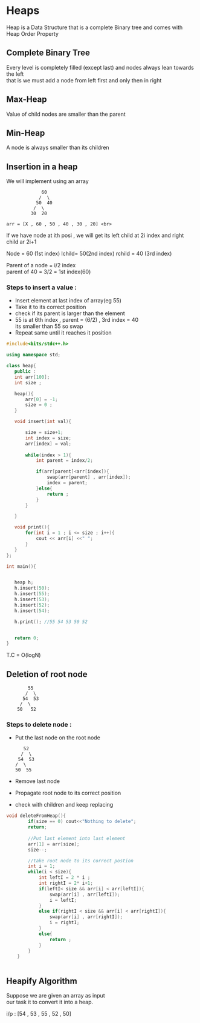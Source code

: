 # Heaps

Heap is a Data Structure that is a complete Binary tree and comes with Heap Order Property

## Complete Binary Tree 

Every level is completely filled (except last) and nodes always lean towards the left<br>
that is we must add a node from left first and only then in right 

## Max-Heap 

Value of child nodes are smaller than the parent

## Min-Heap

A node is always smaller than its children

## Insertion in a heap

We will implement using an array

                 60
                /  \
               50  40
              /  \
             30  20 

    arr = [X , 60 , 50 , 40 , 30 , 20] <br>

If we have node at ith posi , we will get its left child at 2i index and right child ar 2i+1<br>

Node = 60 (1st index) lchild= 50(2nd index) rchild = 40 (3rd index) <br>

Parent of a node = i/2 index <br>
parent of 40 = 3/2 = 1st index(60) <br>

### Steps to insert a value : 

 - Insert element at last index of array(eg 55)
 - Take it to its correct position
 - check if its parent is larger than the element
 - 55 is at 6th index , parent = (6/2) , 3rd index = 40<br>its smaller than 55 so swap
 - Repeat same until it reaches it position

 ```c++
 #include<bits/stdc++.h>

using namespace std;

class heap{
    public :
    int arr[100];
    int size ;

    heap(){
        arr[0] = -1;
        size = 0 ;
    }

    void insert(int val){

        size = size+1;
        int index = size;
        arr[index] = val;
        
        while(index > 1){
            int parent = index/2;

            if(arr[parent]<arr[index]){
                swap(arr[parent] , arr[index]);
                index = parent;
            }else{
                return ;
            }
        }

    }

    void print(){
        for(int i = 1 ; i <= size ; i++){
            cout << arr[i] <<" ";
        }
    }
};

int main(){


    heap h;
    h.insert(50);
    h.insert(55);
    h.insert(53);
    h.insert(52);
    h.insert(54);

    h.print(); //55 54 53 50 52 


    return 0;
}
```

T.C = O(logN)

## Deletion of root node 

            55 
           /  \
          54  53 
         /  \
        50   52

### Steps to delete node : 

  - Put the last node on the root node
      
           52 
          /  \ 
         54  53 
        /  \ 
        50  55

  - Remove last node
  - Propagate root node to its correct position
  - check with children and keep replacing
  
```c++
void deleteFromHeap(){
        if(size == 0) cout<<"Nothing to delete";
        return;
        
        //Put last element into last element
        arr[1] = arr[size];
        size--;

        //take root node to its correct postion
        int i = 1;
        while(i < size){
            int leftI = 2 * i ;
            int rightI = 2* i+1;
            if(leftI< size && arr[i] < arr[leftI]){
                swap(arr[i] , arr[leftI]);
                i = leftI;
            }
            else if(rightI < size && arr[i] < arr[rightI]){
                swap(arr[i] , arr[rightI]);
                i = rightI;
            }
            else{
                return ;
            }
        }
    }
    
```

## Heapify Algorithm

Suppose we are given an array as input <br>
our task it to convert it into a heap.<br>

i/p : [54 , 53 , 55 , 52 , 50]




